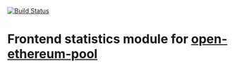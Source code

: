 [![Build Status](https://travis-ci.org/inspiredjava/oepool-frontend.svg?branch=master)](https://travis-ci.org/inspiredjava/oepool-frontend)
# Frontend statistics module for [open-ethereum-pool](https://github.com/sammy007/open-ethereum-pool)